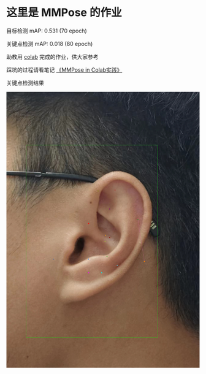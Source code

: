 # 这里是 MMPose 的作业

目标检测 mAP: 0.531 (70 epoch)

关键点检测 mAP: 0.018 (80 epoch)

助教用 [colab](https://colab.research.google.com/drive/1DnGQ8e5I2iSpz_tEgWnjpakhFYstlR4G?usp=sharing) 完成的作业，供大家参考

踩坑的过程请看笔记 [《MMPose in Colab实践》](https://www.yuque.com/voyagerx/ksbopk/mqbg5gl2deq9bd9q?singleDoc# )


关键点检测结果

![img](./keypoint.png)